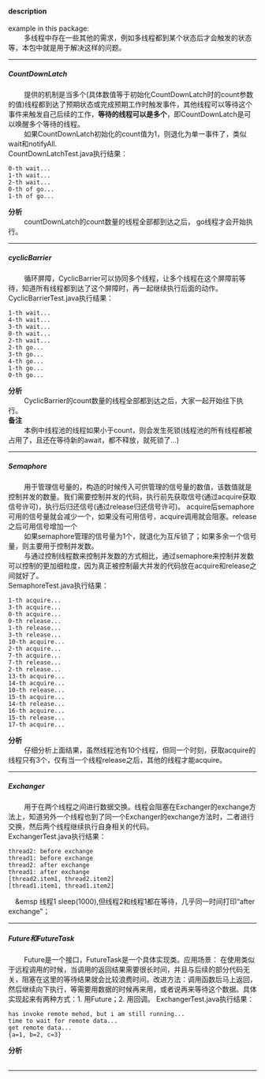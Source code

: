 #### description    
example in this package:  
&emsp;&emsp; 多线程中存在一些其他的需求，例如多线程都到某个状态后才会触发的状态等，本包中就是用于解决这样的问题。
	 
*** 
##### CountDownLatch
&emsp;&emsp; 提供的机制是当多个(具体数值等于初始化CountDownLatch时的count参数的值)线程都到达了预期状态或完成预期工作时触发事件，其他线程可以等待这个事件来触发自己后续的工作，**等待的线程可以是多个**，即CountDownLatch是可以唤醒多个等待的线程。      
&emsp;&emsp; 如果CountDownLatch初始化的count值为1，则退化为单一事件了，类似wait和notifyAll.    
CountDownLatchTest.java执行结果：
```
0-th wait...
1-th wait...
2-th wait...
0-th of go...
1-th of go...
```
**分析**    
&emsp;&emsp; countDownLatch的count数量的线程全部都到达之后， go线程才会开始执行。
***
##### cyclicBarrier
&emsp;&emsp; 循环屏障，CyclicBarrier可以协同多个线程，让多个线程在这个屏障前等待，知道所有线程都到达了这个屏障时，再一起继续执行后面的动作。     
CyclicBarrierTest.java执行结果：
```
1-th wait...
4-th wait...
3-th wait...
0-th wait...
2-th wait...
2-th go...
3-th go...
4-th go...
1-th go...
0-th go...
```
**分析**    
&emsp;&emsp; CyclicBarrier的count数量的线程全部都到达之后，大家一起开始往下执行。     
**备注**    
&emsp;&emsp; 本例中线程池的线程如果小于count，则会发生死锁(线程池的所有线程都被占用了，且还在等待新的await，都不释放，就死锁了...)
***
##### Semaphore
&emsp;&emsp; 用于管理信号量的，构造的时候传入可供管理的信号量的数值，该数值就是控制并发的数量。我们需要控制并发的代码，执行前先获取信号(通过acquire获取信号许可)，执行后归还信号(通过release归还信号许可)。 acquire后semaphore可用的信号量就会减少一个，如果没有可用信号，acquire调用就会阻塞。release之后可用信号增加一个      
&emsp;&emsp; 如果semaphore管理的信号量为1个，就退化为互斥锁了；如果多余一个信号量，则主要用于控制并发数。      
&emsp;&emsp; 与通过控制线程数来控制并发数的方式相比，通过semaphore来控制并发数可以控制的更加细粒度，因为真正被控制最大并发的代码放在acquire和release之间就好了。     
SemaphoreTest.java执行结果：
```
1-th acquire...
3-th acquire...
0-th acquire...
0-th release...
1-th release...
3-th release...
10-th acquire...
2-th acquire...
7-th acquire...
7-th release...
2-th release...
13-th acquire...
14-th acquire...
10-th release...
15-th acquire...
14-th release...
16-th acquire...
15-th release...
17-th acquire...
```
**分析**    
&emsp;&emsp; 仔细分析上面结果，虽然线程池有10个线程，但同一个时刻，获取acquire的线程只有3个，仅有当一个线程release之后，其他的线程才能acquire。     
***
##### Exchanger
&emsp;&emsp; 用于在两个线程之间进行数据交换。线程会阻塞在Exchanger的exchange方法上，知道另外一个线程也到了同一个Exchanger的exchange方法时，二者进行交换，然后两个线程继续执行自身相关的代码。    
ExchangerTest.java执行结果：
```
thread2: before exchange
thread1: before exchange
thread2: after exchange
thread1: after exchange
[thread2.item1, thread2.item2]
[thread1.item1, thread1.item2]
```
&emsp;&emsp 线程1 sleep(1000),但线程2和线程1都在等待，几乎同一时间打印“after exchange”；    
***
##### Future和FutureTask
&emsp;&emsp; Future是一个接口，FutureTask是一个具体实现类。应用场景： 在使用类似于远程调用的时候，当调用的返回结果需要很长时间，并且与后续的部分代码无关，阻塞在这里的等待结果就会比较浪费时间。改进方法：调用函数后马上返回，然后继续向下执行，等需要用数据的时候再来用，或者说再来等待这个数据。具体实现起来有两种方式：1. 用Future；2. 用回调。
ExchangerTest.java执行结果：
```
has invoke remote mehod, but i am still running...
time to wait for remote data...
get remote data...
{a=1, b=2, c=3}
```
**分析**    
&emsp;&emsp;
***




